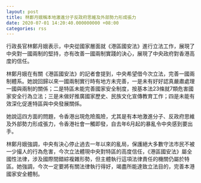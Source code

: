 ```yaml
---
layout: post
title: 林鄭月娥稱本地激進分子反政府思維及外部勢力形成張力
date: 2020-07-01 14:20:40.000000000 +08:00
categories: rss
---
```


行政長官林鄭月娥表示，中央從國家層面就《港區國安法》進行立法工作，展現了中央對一國兩制的堅持，亦有改善一國兩制實踐的決心，展現了中央政府對香港高度的信任。

林鄭月娥在有關《港區國安法》的記者會提到，中央希望借今次立法，完善一國兩制體系。她說回歸以來一國兩制實行時有地方未完善，一是未有好好認真嚴肅處理一國與兩制的關係；二是特區未能完善國家安全制度，按基本法23條就7類危害國家安全行為立法；三是未做好推廣國家歷史、民族文化宣傳教育工作；四是未能有效深化促進特區與中央發展關係。

她說這四方面的問題，令香港出現危險風險，尤其是有本地激進分子、反政府思維及外部勢力形成張力，令香港社會一觸即發，自去年6月起的暴亂令中央感到要出手。

林鄭月娥強調，中央有決心停止過去一年以來的亂局，保護絕大多數守法市民不被一少撮人的行為危害，今次立法體現中央對特區的高度信任，《港區國安法》屬全國性法律，涉及國際間錯綜複雜形勢，但主體執行這項法律責任的機關仍屬於特區。她強調，今次一定要將有關法律執行得好，竭盡所能達致立法目的，完善本港國家安全體制。
